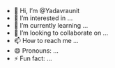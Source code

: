 - 👋 Hi, I’m @Yadavraunit
- 👀 I’m interested in ...
- 🌱 I’m currently learning ...
- 💞️ I’m looking to collaborate on ...
- 📫 How to reach me ...
- 😄 Pronouns: ...
- ⚡ Fun fact: ...

<!---
Yadavraunit/Yadavraunit is a ✨ special ✨ repository because its `README.md` (this file) appears on your GitHub profile.
You can click the Preview link to take a look at your changes.
--->
